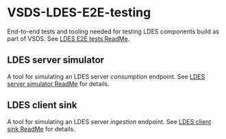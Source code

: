 # VSDS-LDES-E2E-testing
End-to-end tests and tooling needed for testing LDES components build as part of VSDS. See [LDES E2E tests ReadMe](./e2e-test/README.md).

## LDES server simulator
A tool for simulating an LDES server *consumption* endpoint. See [LDES server simulator ReadMe](./ldes-server-simulator/README.md) for details.

## LDES client sink
A tool for simulating an LDES server *ingestion* endpoint. See [LDES client sink ReadMe](./ldes-client-sink/README.md) for details.

